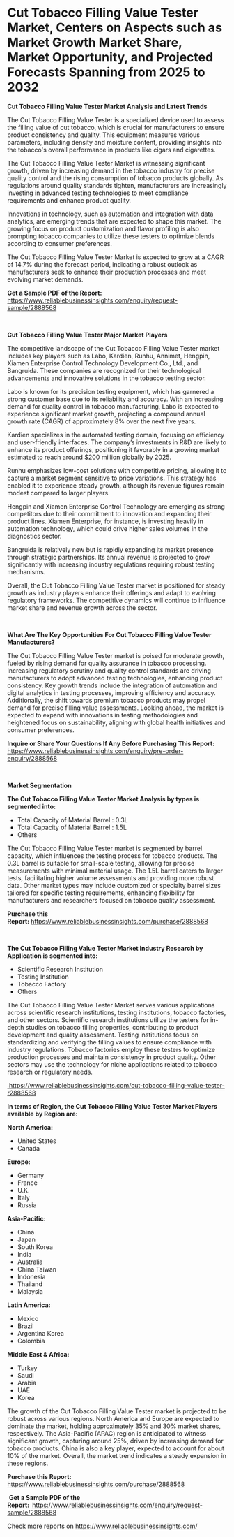 <p><h1>Cut Tobacco Filling Value Tester Market, Centers on Aspects such as Market Growth Market Share, Market Opportunity, and Projected Forecasts Spanning from 2025 to 2032</h1></p><p><strong>Cut Tobacco Filling Value Tester Market Analysis and Latest Trends</strong></p>
<p><p>The Cut Tobacco Filling Value Tester is a specialized device used to assess the filling value of cut tobacco, which is crucial for manufacturers to ensure product consistency and quality. This equipment measures various parameters, including density and moisture content, providing insights into the tobacco's overall performance in products like cigars and cigarettes.</p><p>The Cut Tobacco Filling Value Tester Market is witnessing significant growth, driven by increasing demand in the tobacco industry for precise quality control and the rising consumption of tobacco products globally. As regulations around quality standards tighten, manufacturers are increasingly investing in advanced testing technologies to meet compliance requirements and enhance product quality. </p><p>Innovations in technology, such as automation and integration with data analytics, are emerging trends that are expected to shape this market. The growing focus on product customization and flavor profiling is also prompting tobacco companies to utilize these testers to optimize blends according to consumer preferences.</p><p>The Cut Tobacco Filling Value Tester Market is expected to grow at a CAGR of 14.7% during the forecast period, indicating a robust outlook as manufacturers seek to enhance their production processes and meet evolving market demands.</p></p>
<p><strong>Get a Sample PDF of the Report:&nbsp;</strong> <a href="https://www.reliablebusinessinsights.com/enquiry/request-sample/2888568?utm_campaign=2953&utm_medium=2&utm_source=Github&utm_content=ia&utm_term=14032025&utm_id=cut-tobacco-filling-value-tester">https://www.reliablebusinessinsights.com/enquiry/request-sample/2888568</a></p>
<p>&nbsp;</p>
<p><strong>Cut Tobacco Filling Value Tester Major Market Players</strong></p>
<p><p>The competitive landscape of the Cut Tobacco Filling Value Tester market includes key players such as Labo, Kardien, Runhu, Annimet, Hengpin, Xiamen Enterprise Control Technology Development Co., Ltd., and Bangruida. These companies are recognized for their technological advancements and innovative solutions in the tobacco testing sector.</p><p>Labo is known for its precision testing equipment, which has garnered a strong customer base due to its reliability and accuracy. With an increasing demand for quality control in tobacco manufacturing, Labo is expected to experience significant market growth, projecting a compound annual growth rate (CAGR) of approximately 8% over the next five years.</p><p>Kardien specializes in the automated testing domain, focusing on efficiency and user-friendly interfaces. The company’s investments in R&D are likely to enhance its product offerings, positioning it favorably in a growing market estimated to reach around $200 million globally by 2025.</p><p>Runhu emphasizes low-cost solutions with competitive pricing, allowing it to capture a market segment sensitive to price variations. This strategy has enabled it to experience steady growth, although its revenue figures remain modest compared to larger players.</p><p>Hengpin and Xiamen Enterprise Control Technology are emerging as strong competitors due to their commitment to innovation and expanding their product lines. Xiamen Enterprise, for instance, is investing heavily in automation technology, which could drive higher sales volumes in the diagnostics sector.</p><p>Bangruida is relatively new but is rapidly expanding its market presence through strategic partnerships. Its annual revenue is projected to grow significantly with increasing industry regulations requiring robust testing mechanisms.</p><p>Overall, the Cut Tobacco Filling Value Tester market is positioned for steady growth as industry players enhance their offerings and adapt to evolving regulatory frameworks. The competitive dynamics will continue to influence market share and revenue growth across the sector.</p></p>
<p>&nbsp;</p>
<p><strong>What Are The Key Opportunities For Cut Tobacco Filling Value Tester Manufacturers?</strong></p>
<p><p>The Cut Tobacco Filling Value Tester market is poised for moderate growth, fueled by rising demand for quality assurance in tobacco processing. Increasing regulatory scrutiny and quality control standards are driving manufacturers to adopt advanced testing technologies, enhancing product consistency. Key growth trends include the integration of automation and digital analytics in testing processes, improving efficiency and accuracy. Additionally, the shift towards premium tobacco products may propel demand for precise filling value assessments. Looking ahead, the market is expected to expand with innovations in testing methodologies and heightened focus on sustainability, aligning with global health initiatives and consumer preferences.</p></p>
<p><strong>Inquire or Share Your Questions If Any Before Purchasing This Report:</strong> <a href="https://www.reliablebusinessinsights.com/enquiry/pre-order-enquiry/2888568?utm_campaign=2953&utm_medium=2&utm_source=Github&utm_content=ia&utm_term=14032025&utm_id=cut-tobacco-filling-value-tester">https://www.reliablebusinessinsights.com/enquiry/pre-order-enquiry/2888568</a></p>
<p>&nbsp;</p>
<p><strong>Market Segmentation</strong></p>
<p><strong>The Cut Tobacco Filling Value Tester Market Analysis by types is segmented into:</strong></p>
<p><ul><li>Total Capacity of Material Barrel : 0.3L</li><li>Total Capacity of Material Barrel : 1.5L</li><li>Others</li></ul></p>
<p><p>The Cut Tobacco Filling Value Tester market is segmented by barrel capacity, which influences the testing process for tobacco products. The 0.3L barrel is suitable for small-scale testing, allowing for precise measurements with minimal material usage. The 1.5L barrel caters to larger tests, facilitating higher volume assessments and providing more robust data. Other market types may include customized or specialty barrel sizes tailored for specific testing requirements, enhancing flexibility for manufacturers and researchers focused on tobacco quality assessment.</p></p>
<p><strong>Purchase this Report:&nbsp;</strong><a href="https://www.reliablebusinessinsights.com/purchase/2888568?utm_campaign=2953&utm_medium=2&utm_source=Github&utm_content=ia&utm_term=14032025&utm_id=cut-tobacco-filling-value-tester">https://www.reliablebusinessinsights.com/purchase/2888568</a></p>
<p>&nbsp;</p>
<p><strong>The Cut Tobacco Filling Value Tester Market Industry Research by Application is segmented into:</strong></p>
<p><ul><li>Scientific Research Institution</li><li>Testing Institution</li><li>Tobacco Factory</li><li>Others</li></ul></p>
<p><p>The Cut Tobacco Filling Value Tester Market serves various applications across scientific research institutions, testing institutions, tobacco factories, and other sectors. Scientific research institutions utilize the testers for in-depth studies on tobacco filling properties, contributing to product development and quality assessment. Testing institutions focus on standardizing and verifying the filling values to ensure compliance with industry regulations. Tobacco factories employ these testers to optimize production processes and maintain consistency in product quality. Other sectors may use the technology for niche applications related to tobacco research or regulatory needs.</p></p>
<p><a href="https://www.reliablebusinessinsights.com/cut-tobacco-filling-value-tester-r2888568?utm_campaign=2953&utm_medium=2&utm_source=Github&utm_content=ia&utm_term=14032025&utm_id=cut-tobacco-filling-value-tester">&nbsp;https://www.reliablebusinessinsights.com/cut-tobacco-filling-value-tester-r2888568</a></p>
<p><strong>In terms of Region, the Cut Tobacco Filling Value Tester Market Players available by Region are:</strong></p>
<p>
    <p> <strong> North America: </strong>
        <ul>
            <li>United States</li>
            <li>Canada</li>
        </ul>
        </p> 
    <p> <strong> Europe: </strong>
        <ul>
            <li>Germany</li>
            <li>France</li>
            <li>U.K.</li>
            <li>Italy</li>
            <li>Russia</li>
        </ul>
        </p> 
    <p> <strong> Asia-Pacific: </strong>
        <ul>
            <li>China</li>
            <li>Japan</li>
            <li>South Korea</li>
            <li>India</li>
            <li>Australia</li>
            <li>China Taiwan</li>
            <li>Indonesia</li>
            <li>Thailand</li>
            <li>Malaysia</li>
        </ul>
        </p> 
    <p> <strong> Latin America: </strong>
        <ul>
            <li>Mexico</li>
            <li>Brazil</li>
            <li>Argentina Korea</li>
            <li>Colombia</li>
        </ul>
        </p> 
    <p> <strong> Middle East & Africa: </strong>
        <ul>
            <li>Turkey</li>
            <li>Saudi</li>
            <li>Arabia</li>
            <li>UAE</li>
            <li>Korea</li>
        </ul>
    </p>
    </p>
<p><p>The growth of the Cut Tobacco Filling Value Tester market is projected to be robust across various regions. North America and Europe are expected to dominate the market, holding approximately 35% and 30% market shares, respectively. The Asia-Pacific (APAC) region is anticipated to witness significant growth, capturing around 25%, driven by increasing demand for tobacco products. China is also a key player, expected to account for about 10% of the market. Overall, the market trend indicates a steady expansion in these regions.</p></p>
<p><strong>Purchase this Report: </strong><a href="https://www.reliablebusinessinsights.com/purchase/2888568?utm_campaign=2953&utm_medium=2&utm_source=Github&utm_content=ia&utm_term=14032025&utm_id=cut-tobacco-filling-value-tester">https://www.reliablebusinessinsights.com/purchase/2888568</a></p>
<p>&nbsp;<strong>Get a Sample PDF of the Report:&nbsp;&nbsp;</strong><a href="https://www.reliablebusinessinsights.com/enquiry/request-sample/2888568?utm_campaign=2953&utm_medium=2&utm_source=Github&utm_content=ia&utm_term=14032025&utm_id=cut-tobacco-filling-value-tester">https://www.reliablebusinessinsights.com/enquiry/request-sample/2888568</a></p>
<p><strong></strong></p>
<p>Check more reports on <a href="https://www.reliablebusinessinsights.com/?utm_campaign=2953&utm_medium=2&utm_source=Github&utm_content=ia&utm_term=14032025&utm_id=cut-tobacco-filling-value-tester">https://www.reliablebusinessinsights.com/</a></p>